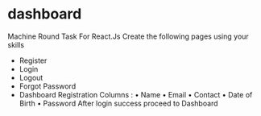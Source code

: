 # dashboard


Machine Round Task For React.Js
Create the following pages using your skills
- Register
- Login
- Logout
- Forgot Password
- Dashboard
Registration Columns :
• Name
• Email
• Contact
• Date of Birth
• Password
After login success proceed to Dashboard
